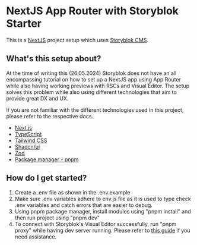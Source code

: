 # NextJS App Router with Storyblok Starter

This is a [NextJS](https://nextjs.org/) project setup which uses [Storyblok CMS](https://www.storyblok.com/).

## What's this setup about?

At the time of writing this (26.05.2024) Storyblok does not have an all encompassing tutorial on how to set up a NextJS app using App Router while also having working previews with RSCs and Visual Editor. The setup solves this problem while also using different technologies that aim to provide great DX and UX.

If you are not familiar with the different technologies used in this project, please refer to the respective docs.

- [Next.js](https://nextjs.org)
- [TypeScript](https://www.typescriptlang.org/)
- [Tailwind CSS](https://tailwindcss.com)
- [Shadcn/ui](https://ui.shadcn.com/)
- [Zod](https://zod.dev/)
- [Package manager - pnpm](https://pnpm.io/)

## How do I get started?

1. Create a .env file as shown in the .env.example
2. Make sure .env variables adhere to env.js file as it is used to type check .env variables and catch errors that are easier to debug.
3. Using pnpm package manager, install modules using "pnpm install" and then run project using "pnpm dev"
4. To connect with Storyblok's Visual Editor successfully, run "pnpm proxy" while having dev server running. Please refer to [this guide](https://www.storyblok.com/faq/setup-dev-server-https-proxy) if you need assistance.
